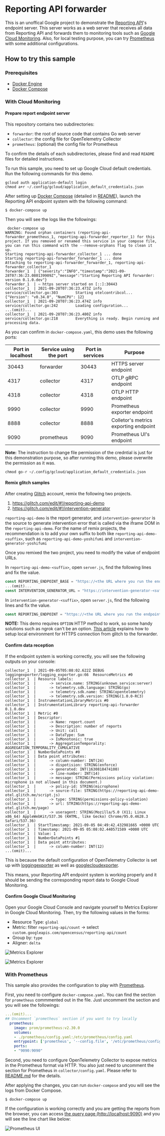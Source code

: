 # Reporting API forwarder

This is an unoffical Google project to demonstrate the [Reporting API](https://www.w3.org/TR/reporting/)'s endpoint server.
This server works as a web server that receives all data from Reporting API and forwards them to monitoring tools such as [Google Cloud Monitoring](https://cloud.google.com/monitoring).
Also, for local testing purpose, you can try [Prometheus](https://prometheus.io/) with some additional configurations.

## How to try this sample

### Prerequisites

* [Docker Engine](https://docs.docker.com/engine/install/)
* [Docker Compose](https://docs.docker.com/compose/install/)

### With Cloud Monitoring
#### Prepare report endpoint server

This repository contains two subdirectories:

* `forwarder`: the root of source code that contains Go web server
* `collector`: the config file for OpenTelemetry Collector
* `prometheus`: (optional) the config file for Prometheus

To confirm the details of each subdirectories, please find and read `README` files for detailed instructions.

To run this sample, you need to set up Google Cloud default credentials. Run the following commands for this demo.

```console
gcloud auth application-default login
chmod a+r ~/.config/gcloud/application_default_credentials.json
```

After setting up [Docker Compose](https://docs.docker.com/compose/) (detailed in [README](./collector/README.md)), launch the Reporting API endpoint system with the following command:

```console
$ docker-compose up
```

Then you will see the logs like the followings:

```console
 docker-compose up
WARNING: Found orphan containers (reporting-api-forwarder_prometheus_1, reporting-api-forwarder_reporter_1) for this project. If you removed or renamed this service in your compose file, you can run this command with the --remove-orphans flag to clean it up.
Starting reporting-api-forwarder_collector_1 ... done
Starting reporting-api-forwarder_forwarder_1 ... done
Attaching to reporting-api-forwarder_forwarder_1, reporting-api-forwarder_collector_1
forwarder_1  | {"severity":"INFO","timestamp":"2021-09-28T07:36:23.080139909Z","message":"Starting Reporting API forwarder: version 0.1.0.dev"}
forwarder_1  | ⇨ https server started on [::]:30443
collector_1  | 2021-09-28T07:36:23.473Z info    service/collector.go:303        Starting otelcontribcol...      {"Version": "v0.34.0", "NumCPU": 12}
collector_1  | 2021-09-28T07:36:23.474Z info    service/collector.go:242        Loading configuration...
...(omit)...
collector_1  | 2021-09-28T07:36:23.480Z info    service/collector.go:218        Everything is ready. Begin running and processing data.
```

As you can confirm in `docker-compose.yaml`, this demo uses the following ports:

|Port in localhost|Service using the port|Port in services|Purpose|
|-----------------|----------------------|----------------|-------|
|30443|forwarder|30443|HTTPS server endpoint|
|4317|collector|4317|OTLP gRPC endpoint|
|4318|collector|4318|OTLP HTTP endpoint|
|9990|collector|9990|Prometheus exporter endpoint|
|8888|collector|8888|Colletor's metrics exporting endpoint|
|9090|prometheus|9090|Prometheus UI's endpoint|

**Note:** The instruction to change file permission of the credntial is just for this demonstration purpose, so after running this demo, please overwrite the permission as it was.

```
chmod go-r ~/.config/gcloud/application_default_credentials.json
```

#### Remix glitch samples

After creating [Glitch](https://glitch.com) account, remix the following two projects.

1. https://glitch.com/edit/#!/reporting-api-demo
2. https://glitch.com/edit/#!/intervention-generator

`reporting-api-demo` is the report generator, and `intervention-generator` is the source to generate intervention error that is called via the iframe DOM in the `reporting-api-demo`.
For the name of remix projects, the recommendation is to add your own suffix to both like `reporting-api-demo-<suffix>`, such as `reporting-api-demo-yoshifumi` and `intervention-generator-yoshifumi`

Once you remixed the two project, you need to modify the value of endpoint URLs.

In `reporting-api-demo-<suffix>`, open `server.js`, find the following lines and fix the value.

```javascript
const REPORTING_ENDPOINT_BASE = "https://<the URL where you run the endpoint server>"
...(omit)...
const INTERVENTION_GENERATOR_URL = "https://intervention-generator-<suffix>.glitch.me/";
```

In `intervention-generator-<suffix>`, open `server.js`, find the following lines and fix the value.

```javascript
const REPORTING_ENDPOINT = "https://<the URL where you run the endpoint server>/default";
```

**NOTE:** This demo requires `OPTION` HTTP method to work, so some handy solutions such as ngrok can't be an option. [This article](https://web.dev/how-to-use-local-https/) explains how to setup local environment for HTTPS connection from glitch to the forwarder.

#### Confirm data reception

If the endpoint system is working correctly, you will see the following outputs on your console:


```
collector_1  | 2021-09-05T05:08:02.622Z DEBUG   loggingexporter/logging_exporter.go:66  ResourceMetrics #0
collector_1  | Resource labels:
collector_1  |      -> service.name: STRING(unknown_service:server)
collector_1  |      -> telemetry.sdk.language: STRING(go)
collector_1  |      -> telemetry.sdk.name: STRING(opentelemetry)
collector_1  |      -> telemetry.sdk.version: STRING(1.0.0-RC3)
collector_1  | InstrumentationLibraryMetrics #0
collector_1  | InstrumentationLibrary reporting-api-forwarder 0.1.0.dev
collector_1  | Metric #0
collector_1  | Descriptor:
collector_1  |      -> Name: report.count
collector_1  |      -> Description: number of reports
collector_1  |      -> Unit: call
collector_1  |      -> DataType: Sum
collector_1  |      -> IsMonotonic: true
collector_1  |      -> AggregationTemporality: AGGREGATION_TEMPORALITY_CUMULATIVE
collector_1  | NumberDataPoints #0
collector_1  | Data point attributes:
collector_1  |      -> column-number: INT(24)
collector_1  |      -> dispotision: STRING(enforce)
collector_1  |      -> generated: INT(1630818474100)
collector_1  |      -> line-number: INT(14)
collector_1  |      -> message: STRING(Permissions policy violation: microphone is not allowed in this document.)
collector_1  |      -> policy-id: STRING(microphone)
collector_1  |      -> source-file: STRING(https://reporting-api-demo-otel.glitch.me/script.js)
collector_1  |      -> type: STRING(permissions-policy-violation)
collector_1  |      -> url: STRING(https://reporting-api-demo-otel.glitch.me/page)
collector_1  |      -> useragent: STRING(Mozilla/5.0 (X11; Linux x86_64) AppleWebKit/537.36 (KHTML, like Gecko) Chrome/95.0.4628.3 Safari/537.36)
collector_1  | StartTimestamp: 2021-09-05 04:49:42.432981665 +0000 UTC
collector_1  | Timestamp: 2021-09-05 05:08:02.440571589 +0000 UTC
collector_1  | Value: 1
collector_1  | NumberDataPoints #1
collector_1  | Data point attributes:
collector_1  |      -> column-number: INT(12)
...(omit)...
```

This is because the default configuration of OpenTelemetry Collector is set up with [loggingexporter](https://github.com/open-telemetry/opentelemetry-collector/tree/main/exporter/loggingexporter) as well as [googlecloudexporter](https://github.com/open-telemetry/opentelemetry-collector-contrib/tree/main/exporter/googlecloudexporter).

This means, your Reporting API endpoint system is working properly and it should be sending the corresponding report data to Google Cloud Monitoring.


#### Confirm Google Cloud Monitoring

Open your Google Cloud Console and navigate yourself to Metrics Explorer in Google Cloud Monitoring. Then, try the following values in the forms:

* Resource Type: `global`
* Metric: filter `reporting-api/count` -> select `custom.googleapis.com/opencensus/reporting-api/count`
* Group by: `type`
* Aligner: `delta`

![Metrics Explorer](./static/image/metrics-explorer-1.png "the form in Metrics Explorer")

![Metrics Explorer](./static/image/metrics-explorer-2.png "the chart in Metrics Explorer")


### With Prometheus

This sample also provides the configuration to play with [Prometheus](https://prometheus.io/).

First, you need to configure `docker-compose.yaml`. You can find the section for `prometheus` commmented out in the file. Just uncomment the section and you will see the followings:

```yaml
...(omit)...
## Uncomment `prometheus` section if you want to try locally
  prometheus:
    image: prom/prometheus:v2.30.0
    volumes:
    - ./prometheus/config.yaml:/etc/prometheus/config.yaml
    entrypoint: ['prometheus', '--config.file', '/etc/prometheus/config.yaml']
    ports:
    - "9090:9090"
```

Second, you need to configure OpenTelemetry Collector to expose metrics in the Prometheus format via HTTP. You also just need to uncomment the section for Prometheus in `collector/config.yaml`. Please refer to [README.md](./collector/README.md) for the details.

After applying the changes, you can run `docker-compose` and you will see the logs from Docker Compose.

```console
$ docker-compose up
```

If the configuration is working correctly and you are getting the reports from the browser, you can access [the query page (http://localhost:9090)](http://localhost:9090/graph?g0.expr=sum%20by%20(type)%20(reporting_api_demo_reporting_api_count)&g0.tab=0&g0.stacked=0&g0.show_exemplars=0&g0.range_input=5m) and you will see the line chart like below:

![Prometheus UI](./static/image/prometheus-1.png "the chart on Prometheus UI")
